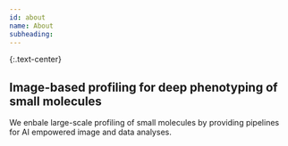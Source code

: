 ```yaml
---
id: about
name: About
subheading: 
---
```

{:.text-center}
<h2>Image-based profiling for deep phenotyping of small molecules</h2>  
We enbale large-scale profiling of small molecules by providing pipelines for AI empowered image and data analyses.
